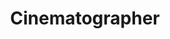---
type: "teammember"
fullname: "Andrew \"Dru\" Mungai"
headshot: "dru.jpg"
title: "Cinematographer"
bio: 
 - "Originally from Nairobi, Kenya, Dru splits his time between Nairobi and Los Angeles shooting commercials, television and features (narrative and documentary). Dru spent the first 10 years of his career working as a news and documentary cameraman, producer and editor in more than 20 countries across Africa for Reuters TV, the BBC, Aljazeera , CNN, ABC News, Discovery Channel, and other international media outlets. Andrew \"Dru\" Mungai is a graduate of the American Film Institute (AFI)."
---